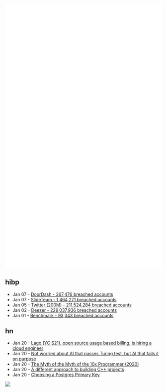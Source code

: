 ![Metrics](https://raw.githubusercontent.com/phixion/phixion/master/metrics.svg)

## hibp

<!--
for https://github.com/phixion/phixion/blob/main/.github/workflows/feeds.yml
-->
<!--START_SECTION:haveibeenpwnd-->
- Jan 07 - [DoorDash - 367,476 breached accounts](https://haveibeenpwned.com/PwnedWebsites#DoorDash)
- Jan 07 - [SlideTeam - 1,464,271 breached accounts](https://haveibeenpwned.com/PwnedWebsites#SlideTeam)
- Jan 05 - [Twitter (200M) - 211,524,284 breached accounts](https://haveibeenpwned.com/PwnedWebsites#Twitter200M)
- Jan 02 - [Deezer - 229,037,936 breached accounts](https://haveibeenpwned.com/PwnedWebsites#Deezer)
- Jan 01 - [Benchmark - 93,343 breached accounts](https://haveibeenpwned.com/PwnedWebsites#Benchmark)
<!--END_SECTION:haveibeenpwnd-->

## hn

<!--
for https://github.com/phixion/phixion/blob/main/.github/workflows/feeds.yml
-->
<!--START_SECTION:hn-->
- Jan 20 - [Lago (YC S21), open source usage based billing, is hiring a cloud engineer](https://www.ycombinator.com/companies/lago/jobs/kDbtSIO-cloud-engineer)
- Jan 20 - [Not worried about AI that passes Turing test, but AI that fails it on purpose](https://old.reddit.com/r/C_S_T/comments/ae288t/im_not_worried_about_the_ai_that_can_pass_the/)
- Jan 20 - [The Myth of the Myth of the 10x Programmer (2020)](https://payne.org/blog/the-myth-of-the-myth-of-the-10x-programmer/)
- Jan 20 - [A different approach to building C++ projects](https://rachelbythebay.com/bb/)
- Jan 20 - [Choosing a Postgres Primary Key](https://supabase.com/blog/choosing-a-postgres-primary-key)
<!--END_SECTION:hn-->

<!--
for https://yhype.me
-->
![](https://hit.yhype.me/github/profile?user_id=13013670)
